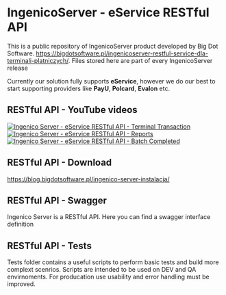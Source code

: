 # IngenicoServer - eService RESTful API
This is a public repository of IngenicoServer product developed by Big Dot Software. 
https://bigdotsoftware.pl/ingenicoserver-restful-service-dla-terminali-platniczych/. Files stored here are part of every IngenicoServer release

Currently our solution fully supports **eService**, however we do our best to start supporting providers like **PayU**, **Polcard**, **Evalon** etc.

## RESTful API - YouTube videos
[![Ingenico Server - eService RESTful API - Terminal Transaction](https://i9.ytimg.com/vi/QvPsj_ntBWk/mq2.jpg?sqp=CMDXx4AG&rs=AOn4CLBc7K24x1ofJ9z-cFRs7bf1d1wx2A)](https://youtu.be/QvPsj_ntBWk)
[![Ingenico Server - eService RESTful API - Reports](https://i9.ytimg.com/vi/w-FK5O4Ltq0/mq2.jpg?sqp=CMDXx4AG&rs=AOn4CLB3p0bHBzVplkRS7ZqI_yzVJi9iDw)](https://youtu.be/w-FK5O4Ltq0)
[![Ingenico Server - eService RESTful API - Batch Completed](https://i9.ytimg.com/vi/OYIUiWvqnQo/mq2.jpg?sqp=CMDXx4AG&rs=AOn4CLCgn91k0367tmLHIYrhOb2o9YaaWA)](https://youtu.be/OYIUiWvqnQo)

## RESTful API - Download 
https://blog.bigdotsoftware.pl/ingenico-server-instalacja/

## RESTful API - Swagger
Ingenico Server is a RESTful API. Here you can find a swagger interface definition

## RESTful API - Tests
Tests folder contains a useful scripts to perform basic tests and build more complext scenrios. Scripts are intended to be used on DEV and QA envirnoments. For producation use usability and error handling must be improved.
